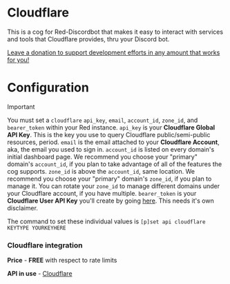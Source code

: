 # Cloudflare
This is a cog for Red-Discordbot that makes it easy to interact with services and tools that Cloudflare provides, thru your Discord bot.

[Leave a donation to support development efforts in any amount that works for you!](https://donate.stripe.com/eVag0y2kI9BI36McNa)

# Configuration
> [!IMPORTANT]
> You must set a `cloudflare` `api_key`, `email`, `account_id`, `zone_id`, and `bearer_token` within your Red instance.
> `api_key` is your **Cloudflare Global API Key**. This is the key you use to query Cloudflare public/semi-public resources, period.
> `email` is the email attached to your **Cloudflare Account**, aka, the email you used to sign in.
> `account_id` is listed on every domain's initial dashboard page. We recommend you choose your "primary" domain's `account_id`, if you plan to take advantage of all of the features the cog supports.
> `zone_id` is above the `account_id`, same location. We recommend you choose your "primary" domain's `zone_id`, if you plan to manage it. You can rotate your `zone_id` to manage different domains under your  Cloudflare account, if you have multiple.
> `bearer_token` is your **Cloudflare User API Key** you'll create by going [here](https://dash.cloudflare.com/profile/api-tokens). This needs it's own disclaimer.
>
> The command to set these individual values is `[p]set api cloudflare KEYTYPE YOURKEYHERE`
### Cloudflare  integration

**Price** - **FREE** with respect to rate limits

**API in use** - [Cloudflare](https://developers.cloudflare.com/api/)
